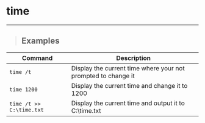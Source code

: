 # time

---

> ## **Examples**


| **Command** | **Description** |
|-------------|-----------------|
| `time /t` | Display the current time where your not prompted to change it |
| `time 1200` | Display the current time and change it to 1200 |
| `time /t >> C:\time.txt` | Display the current time and output it to C:\time.txt |